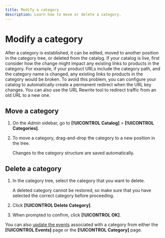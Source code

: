 ```yaml
---
title: Modify a category
description: Learn how to move or delete a category.
---
```

# Modify a category

After a category is established, it can be edited, moved to another position in the category tree, or deleted from the catalog. If your catalog is live, first consider how the change might impact any existing links to products in the category. For example, if your product URLs include the category path, and the category name is changed, any existing links to products in the category would be broken. To avoid this problem, you can configure your catalog to automatically create a permanent redirect when the URL key changes. You can also use the URL Rewrite tool to redirect traffic from an old URL to a new one.

## Move a category

1. On the _Admin_ sidebar, go to **[!UICONTROL Catalog]** > **[!UICONTROL Categories]**.

1. To move a category, drag-and-drop the category to a new position in the tree.

   Changes to the category structure are saved automatically.

## Delete a category

1. In the category tree, select the category that you want to delete.

   A deleted category cannot be restored, so make sure that you have selected the correct category before proceeding.

1. Click **[!UICONTROL Delete Category]**.

1. When prompted to confirm, click **[!UICONTROL OK]**.

You can also [update the events](../merchandising-promotions/event-create.md#create-and-update-events) associated with a category from either the **[!UICONTROL Events]** page or the **[!UICONTROL Category]** page.
